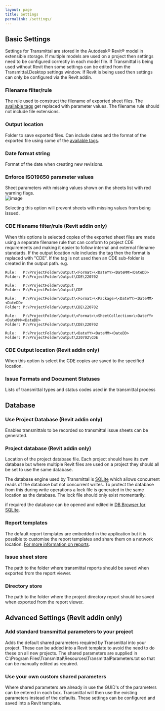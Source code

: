 ```yaml
---
layout: page
title: Settings
permalink: /settings/
---
```

## Basic Settings

Settings for Transmittal are stored in the Autodesk® Revit® model in extensible storage. If multiple models are used on a project then settings need to be configured correctly in each model file.  If Transmittal is being used without Revit then some settings can be edited from the Transmittal.Desktop settings window.  If Revit is being used then settings can only be configured via the Revit addin.

### Filename filter/rule
The rule used to construct the filename of exported sheet files.  The [available tags](/Transmittal/settings/tags) get replaced with parameter values. The filename rule should not include file extensions.

### Output location
Folder to save exported files. Can include dates and the format of the exported file using some of the [available tags](/Transmittal/settings/tags). 

### Date format string
Format of the date when creating new revisions.

### Enforce ISO19650 parameter values
Sheet parameters with missing values shown on the sheets list with red warning flags.  
![image](https://user-images.githubusercontent.com/1886088/173241746-1d1680d3-8e0b-4662-9726-86dbd51569e9.png)

Selecting this option will prevent sheets with missing values from being issued.

### CDE filename filter/rule (Revit addin only)
When this options is selected copies of the exported sheet files are made using a separate filename rule that can conform to project CDE requirements and making it easier to follow internal and external filename standards. If the output location rule includes the <Format> tag then the format is replaced with "CDE".  If the <Format> tag is not used then an CDE sub-folder is created in the output path. e.g.
```
Rule:   P:\ProjectFolder\Output\<Format>\<DateYY><DateMM><DateDD>
Folder: P:\ProjectFolder\Output\CDE\220702

Rule:   P:\ProjectFolder\Output
Folder: P:\ProjectFolder\Output\CDE

Rule:   P:\ProjectFolder\Output\<Format>\<Package>\<DateYY><DateMM><DateDD>
Folder: P:\ProjectFolder\Output\CDE\220702

Rule:   P:\ProjectFolder\Output\<Format>\<SheetCollection>\<DateYY><DateMM><DateDD>
Folder: P:\ProjectFolder\Output\CDE\220702

Rule:   P:\ProjectFolder\Output\<DateYY><DateMM><DateDD>
Folder: P:\ProjectFolder\Output\220702\CDE
```

### CDE Output location (Revit addin only)
When this option is select the CDE copies are saved to the specified location. 

### Issue Formats and Document Statuses
Lists of transmittal types and status codes used in the transmittal process

## Database
### Use Project Database (Revit addin only)
Enables transmittals to be recorded so transmittal issue sheets can be generated. 
<!--
### Template database
The template database defaults to the C:\Program Files\Transmittal\Data folder.-->

### Project database (Revit addin only) 
Location of the project database file. Each project should have its own database but where multiple Revit files are used on a project they should all be set to use the same database.  

The database engine used by Transmittal is [SQLite](https://www.sqlite.org/index.html) which allows concurrent reads of the database but not concurrent writes.  To protect the database from this during write operations a lock file is generated in the same location as the database. The lock file should only exist momentarily.

if required the database can be opened and edited in [DB Browser for SQLite](https://sqlitebrowser.org/).

### Report templates
The default report templates are embedded in the application but it is possible to customise the report templates and share them on a network location. [For more information on reports](/Transmittal/settings/reports/).

### Issue sheet store
The path to the folder where transmittal reports should be saved when exported from the report viewer.

### Directory store
The path to the folder where the project directory report should be saved when exported from the report viewer.

## Advanced Settings (Revit addin only)
### Add standard transmittal parameters to your project
Adds the default shared parameters required by Transmittal into your project. These can be added into a Revit template to avoid the need to do these on all new projects. The shared parameters are supplied in C:\Program Files\Transmittal\Resources\TransmittalParameters.txt so that can be manually edited as required.

### Use your own custom shared parameters
Where shared parameters are already in use the GUID's of the parameters can be entered in each box. Transmittal will then use the existing parameters instead of the defaults. These settings can be configured and saved into a Revit template.
